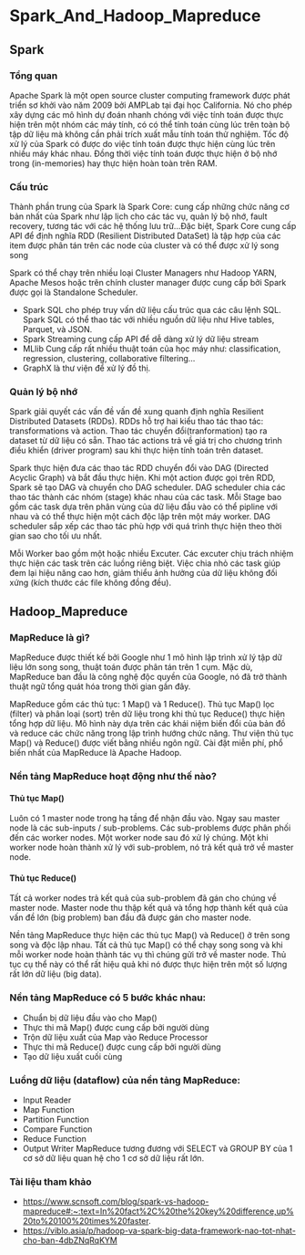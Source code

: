 # Spark_And_Hadoop_Mapreduce
## Spark
### Tổng quan 
Apache Spark là một open source cluster computing framework được phát triển sơ khởi vào năm 2009 bởi AMPLab tại đại học California. Nó cho phép xây dựng các mô hình dự đoán nhanh chóng với việc tính toán được thực hiện trên một nhóm các máy tính, có có thể tính toán cùng lúc trên toàn bộ tập dữ liệu mà không cần phải trích xuất mẫu tính toán thử nghiệm. Tốc độ xử lý của Spark có được do việc tính toán được thực hiện cùng lúc trên nhiều máy khác nhau. Đồng thời việc tính toán được thực hiện ở bộ nhớ trong (in-memories) hay thực hiện hoàn toàn trên RAM.
### Cấu trúc
Thành phần trung của Spark là Spark Core: cung cấp những chức năng cơ bản nhất của Spark như lập lịch cho các tác vụ, quản lý bộ nhớ, fault recovery, tương tác với các hệ thống lưu trữ…Đặc biệt, Spark Core cung cấp API để định nghĩa RDD (Resilient Distributed DataSet) là tập hợp của các item được phân tán trên các node của cluster và có thể được xử lý song song

Spark có thể chạy trên nhiều loại Cluster Managers như Hadoop YARN, Apache Mesos hoặc trên chính cluster manager được cung cấp bởi Spark được gọi là Standalone Scheduler.

-	Spark SQL cho phép truy vấn dữ liệu cấu trúc qua các câu lệnh SQL. Spark SQL có thể thao tác với nhiều nguồn dữ liệu như Hive tables, Parquet, và JSON.
-	Spark Streaming cung cấp API để dễ dàng xử lý dữ liệu stream
- MLlib Cung cấp rất nhiều thuật toán của học máy như: classification, regression, clustering, collaborative filtering…
- GraphX là thư viện để xử lý đồ thị.
### Quản lý bộ nhớ
Spark giải quyết các vấn đề vấn đề xung quanh định nghĩa Resilient Distributed Datasets (RDDs). RDDs hỗ trợ hai kiểu thao tác thao tác: transformations và action. Thao tác chuyển đổi(tranformation) tạo ra dataset từ dữ liệu có sẵn. Thao tác actions trả về giá trị cho chương trình điều khiển (driver program) sau khi thực hiện tính toán trên dataset.

Spark thực hiện đưa các thao tác RDD chuyển đổi vào DAG (Directed Acyclic Graph) và bắt đầu thực hiện. Khi một action được gọi trên RDD, Spark sẽ tạo DAG và chuyển cho DAG scheduler. DAG scheduler chia các thao tác thành các nhóm (stage) khác nhau của các task. Mỗi Stage bao gồm các task dựa trên phân vùng của dữ liệu đầu vào có thể pipline với nhau và có thể thực hiện một cách độc lập trên một máy worker. DAG scheduler sắp xếp các thao tác phù hợp với quá trình thực hiện theo thời gian sao cho tối ưu nhất.

Mỗi Worker bao gồm một hoặc nhiều Excuter. Các excuter chịu trách nhiệm thực hiện các task trên các luồng riêng biệt. Việc chia nhỏ các task giúp đem lại hiệu năng cao hơn, giảm thiểu ảnh hưởng của dữ liệu không đối xứng (kích thước các file không đồng đều).
## Hadoop_Mapreduce
### MapReduce là gì?
MapReduce được thiết kế bởi Google như 1 mô hình lập trình xử lý tập dữ liệu lớn song song, thuật toán được phân tán trên 1 cụm. Mặc dù, MapReduce ban đầu là công nghệ độc quyền của Google, nó đã trở thành thuật ngữ tổng quát hóa trong thời gian gần đây.

MapReduce gồm các thủ tục: 1 Map() và 1 Reduce(). Thủ tục Map() lọc (filter) và phân loại (sort) trên dữ liệu trong khi thủ tục Reduce() thực hiện tổng hợp dữ liệu. Mô hình này dựa trên các khái niệm biến đổi của bản đồ và reduce các chức năng trong lập trình hướng chức năng. Thư viện thủ tục Map() và Reduce() được viết bằng nhiều ngôn ngữ. Cài đặt miễn phí, phổ biến nhất của MapReduce là Apache Hadoop.
### Nền tảng MapReduce hoạt động như thế nào?
#### Thủ tục Map()
Luôn có 1 master node trong hạ tầng để nhận đầu vào. Ngay sau master node là các sub-inputs / sub-problems. Các sub-problems được phân phối đến các worker nodes. Một worker node sau đó xử lý chúng. Một khi worker node hoàn thành xử lý với sub-problem, nó trả kết quả trở về master node.
#### Thủ tục Reduce()
Tất cả worker nodes trả kết quả của sub-problem đã gán cho chúng về master node. Master node thu thập kết quả và tổng hợp thành kết quả của vấn đề lớn (big problem) ban đầu đã được gán cho master node.

Nền tảng MapReduce thực hiện các thủ tục Map() và Reduce() ở trên song song và độc lập nhau. Tất cả thủ tục Map() có thể chạy song song và khi mỗi worker node hoàn thành tác vụ thì chúng gửi trở về master node. Thủ tục cụ thể này có thể rất hiệu quả khi nó được thực hiện trên một số lượng rất lớn dữ liệu (big data).
### Nền tảng MapReduce có 5 bước khác nhau:
- Chuẩn bị dữ liệu đầu vào cho Map()
- Thực thi mã Map() được cung cấp bởi người dùng
- Trộn dữ liệu xuất của Map vào Reduce Processor
- Thực thi mã Reduce() được cung cấp bởi người dùng
- Tạo dữ liệu xuất cuối cùng
### Luồng dữ liệu (dataflow) của nền tảng MapReduce:
- Input Reader
- Map Function
- Partition Function
- Compare Function
- Reduce Function
- Output Writer
MapReduce tương đương với SELECT và GROUP BY của 1 cơ sở dữ liệu quan hệ cho 1 cơ sở dữ liệu rất lớn.
### Tài liệu tham khảo
- https://www.scnsoft.com/blog/spark-vs-hadoop-mapreduce#:~:text=In%20fact%2C%20the%20key%20difference,up%20to%20100%20times%20faster.
- https://viblo.asia/p/hadoop-va-spark-big-data-framework-nao-tot-nhat-cho-ban-4dbZNqRqKYM
